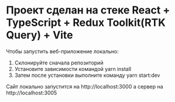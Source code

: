 # Проект сделан на стеке React + TypeScript + Redux Toolkit(RTK Query) + Vite

Чтобы запустить веб-приложение локально:
1. Склонируйте сначала репозиторий
2. Установите зависимости командой yarn install
3. Затем после установки выполните команду yarn start:dev

Сайт локально запустится на http://localhost:3000
а сервер на http://localhost:3005
